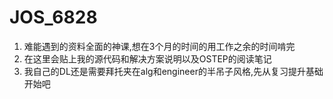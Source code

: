 # JOS_6828

1. 难能遇到的资料全面的神课,想在3个月的时间的用工作之余的时间啃完
2. 在这里会贴上我的源代码和解决方案说明以及OSTEP的阅读笔记
3. 我自己的DL还是需要拜托夹在alg和engineer的半吊子风格,先从复习提升基础开始吧
